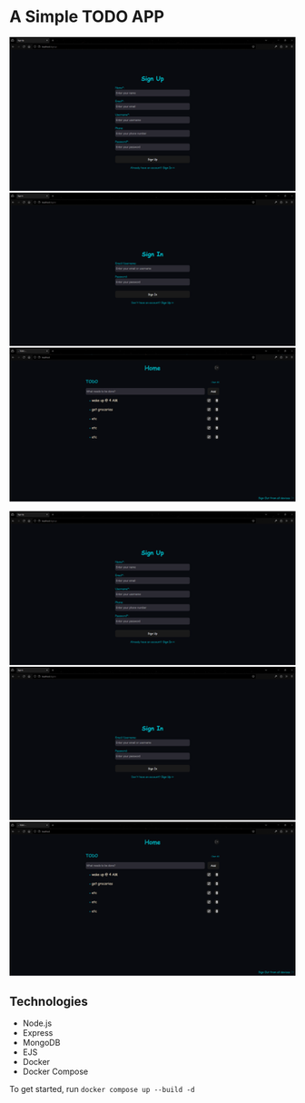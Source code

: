 # A Simple TODO APP

![image](/assets/0.png)
![image](/assets/1.png)
![image](/assets/2.png)

<img src="./assets/0.png" alt="image"/>

<img src="./assets/1.png" alt="image"/>

<img src="./assets/2.png" alt="image"/>

## Technologies

- Node.js
- Express
- MongoDB
- EJS
- Docker
- Docker Compose

To get started, run `docker compose up --build -d`
